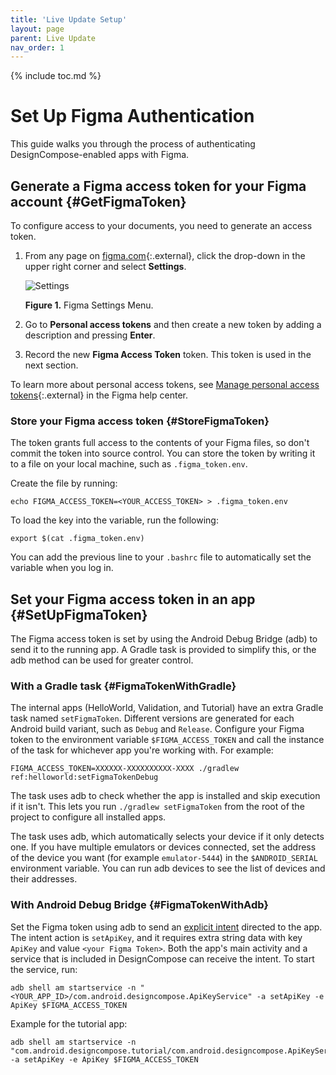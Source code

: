 ```yaml
---
title: 'Live Update Setup'
layout: page
parent: Live Update
nav_order: 1
---
```


{% include toc.md %}

# Set Up Figma Authentication

This guide walks you through the process of authenticating DesignCompose-enabled
apps with Figma.

## Generate a Figma access token for your Figma account {#GetFigmaToken}

To configure access to your documents, you need to generate an access token.

1.  From any page on [figma.com][1]{:.external}, click the drop-down in the
    upper right corner and select **Settings**.

    ![Settings](../mediacomposere--jvzkvorv2nc.png)

    **Figure 1.** Figma Settings Menu.

1.  Go to **Personal access tokens** and then create a new token by adding a
    description and pressing **Enter**.

1.  Record the new **Figma Access Token** token. This token is used in the next
    section.

To learn more about personal access tokens, see [Manage personal access
tokens][2]{:.external} in the Figma help center.

### Store your Figma access token {#StoreFigmaToken}

The token grants full access to the contents of your Figma files, so don't
commit the token into source control. You can store the token by writing it to a
file on your local machine, such as `.figma_token.env`.

Create the file by running:

```posix-terminal
echo FIGMA_ACCESS_TOKEN=<YOUR_ACCESS_TOKEN> > .figma_token.env
```

To load the key into the variable, run the following:

```posix-terminal
export $(cat .figma_token.env)
```

You can add the previous line to your `.bashrc` file to automatically set the
variable when you log in.

## Set your Figma access token in an app {#SetUpFigmaToken}

The Figma access token is set by using the Android Debug Bridge (adb) to send it
to the running app. A Gradle task is provided to simplify this, or the adb
method can be used for greater control.

### With a Gradle task {#FigmaTokenWithGradle}

The internal apps (HelloWorld, Validation, and Tutorial) have an extra Gradle
task named `setFigmaToken`. Different versions are generated for each Android
build variant, such as `Debug` and `Release`. Configure your Figma token to the
environment variable `$FIGMA_ACCESS_TOKEN` and call the instance of the task for
whichever app you're working with. For example:

```posix-terminal
FIGMA_ACCESS_TOKEN=XXXXXX-XXXXXXXXXX-XXXX ./gradlew ref:helloworld:setFigmaTokenDebug
```

The task uses adb to check whether the app is installed and skip execution if it
isn't. This lets you run `./gradlew setFigmaToken` from the root of the project
to configure all installed apps.

The task uses adb, which automatically selects your device if it only detects
one. If you have multiple emulators or devices connected, set the address of the
device you want (for example `emulator-5444`) in the `$ANDROID_SERIAL`
environment variable. You can run adb devices to see the list of devices and
their addresses.

### With Android Debug Bridge {#FigmaTokenWithAdb}

Set the Figma token using adb to send an [explicit intent][3] directed to the
app. The intent action is `setApiKey`, and it requires extra string data with
key `ApiKey` and value `<your Figma Token>`. Both the app's main activity and a
service that is included in DesignCompose can receive the intent. To start the
service, run:

```posix-terminal
adb shell am startservice -n "<YOUR_APP_ID>/com.android.designcompose.ApiKeyService" -a setApiKey -e ApiKey $FIGMA_ACCESS_TOKEN
```

Example for the tutorial app:

```posix-terminal
adb shell am startservice -n "com.android.designcompose.tutorial/com.android.designcompose.ApiKeyService" -a setApiKey -e ApiKey $FIGMA_ACCESS_TOKEN
```

[1]: https://www.figma.com
[2]: https://help.figma.com/hc/en-us/articles/8085703771159-Manage-personal-access-tokens
[3]: https://developer.android.com/guide/components/intents-filters#Types
